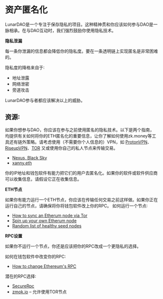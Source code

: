 # 资产匿名化

LunarDAO是一个专注于保存隐私的项目。这种精神贯和你应该如何参与DAO是一脉相承。在与DAO互动时，我们强烈鼓励你使用隐私技术。

**隐私泄漏**

每一条你泄漏的信息都会降低你的隐私度。要在一条透明链上实现匿名是非常困难的。

隐私度的降格来自于∶

- 地址泄露
- 网络泄密
- 旁道攻击

LunarDAO参与者都应该解决以上的威胁。

## 资源∶

如果你想参与DAO，你应该在参与之前使用匿名的隐私技术。以下是两个指南，均提供有关如何将你的ETH匿名化的重要信息，让你了解如何使用zk.money等工具还有链外策略。请考虑使用（不需要你个人信息的）VPN，如 [ProtonVPN](https://protonvpn.com/)、 [RiseupVPN](https://riseup.net/en/vpn)、[TOR](https://www.torproject.org/download/) 又或使用你自己的私人节点来传输交易。
- [Nexus, Black Sky](https://nexus.blacksky.network/zine/00000000/how-to-anonymize-eth)
- [xanny.eth](https://mirror.xyz/xanny.eth/SGxwfVQ75831z5vFaS1LrlatUJEhxBvZ2cyTvAdCD0k)

你的IP地址和钱包软件有能力把它们的用户去匿名化。如果你的软件或软件供应商可以收集信息，请假设它正在收集信息。

**ETH节点**

如果你有能力运行一个ETH节点，你应该在传输任何交易之前这样做。如果你正在运行自己的节点，请确保将你将钱包软件改上你的RPC。
如何运行一个节点∶

- [How to sync an Etherum node via Tor](http://medium.com/@oaeee/how-to-sync-an-ethereum-node-via-tor-755534775ae1)
- [Spin up your own Etherum node](https://ethereum.org/en/developers/docs/nodes-and-clients/run-a-node/#reaching-rpc)
- [Random list of healthy seed nodes](https://ethernodes.org/tor-seed-nodes)

**RPC设置**

如果你不运行一个节点，你还是应该把你的RPC改成一个更隐私的选择。

如何在钱包软件中改变你的RPC∶

- [How to change Ethereum's RPC](https://docs.llama.fi/chainlist/how-to-change-ethereums-rpc)

潜在的RPC选择∶

- [SecureRpc](https://securerpc.com/)
- [zmok.io](https://zmok.io/) – 允许使用TOR节点
